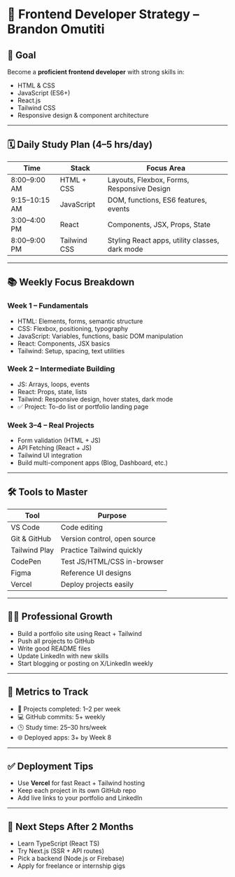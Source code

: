 # 🚀 Frontend Developer Strategy – Brandon Omutiti

## 🎯 Goal
Become a **proficient frontend developer** with strong skills in:
- HTML & CSS
- JavaScript (ES6+)
- React.js
- Tailwind CSS
- Responsive design & component architecture

---

## 🗓️ Daily Study Plan (4–5 hrs/day)

| Time         | Stack        | Focus Area                                        |
|--------------|--------------|--------------------------------------------------|
| 8:00–9:00 AM | HTML + CSS   | Layouts, Flexbox, Forms, Responsive Design       |
| 9:15–10:15 AM| JavaScript   | DOM, functions, ES6 features, events             |
| 3:00–4:00 PM | React        | Components, JSX, Props, State                    |
| 8:00–9:00 PM | Tailwind CSS | Styling React apps, utility classes, dark mode  |

---

## 📚 Weekly Focus Breakdown

### Week 1 – Fundamentals
- HTML: Elements, forms, semantic structure
- CSS: Flexbox, positioning, typography
- JavaScript: Variables, functions, basic DOM manipulation
- React: Components, JSX basics
- Tailwind: Setup, spacing, text utilities

### Week 2 – Intermediate Building
- JS: Arrays, loops, events
- React: Props, state, lists
- Tailwind: Responsive design, hover states, dark mode
- ✅ Project: To-do list or portfolio landing page

### Week 3–4 – Real Projects
- Form validation (HTML + JS)
- API Fetching (React + JS)
- Tailwind UI integration
- Build multi-component apps (Blog, Dashboard, etc.)

---

## 🛠 Tools to Master

| Tool        | Purpose                         |
|-------------|---------------------------------|
| VS Code     | Code editing                    |
| Git & GitHub| Version control, open source    |
| Tailwind Play | Practice Tailwind quickly     |
| CodePen     | Test JS/HTML/CSS in-browser     |
| Figma       | Reference UI designs            |
| Vercel      | Deploy projects easily          |

---

## 🧑‍💼 Professional Growth

- Build a portfolio site using React + Tailwind
- Push all projects to GitHub
- Write good README files
- Update LinkedIn with new skills
- Start blogging or posting on X/LinkedIn weekly

---

## 🧪 Metrics to Track

- 📁 Projects completed: 1–2 per week
- 💻 GitHub commits: 5+ weekly
- 🕒 Study time: 25–30 hrs/week
- 🌐 Deployed apps: 3+ by Week 8

---

## ✅ Deployment Tips

- Use **Vercel** for fast React + Tailwind hosting
- Keep each project in its own GitHub repo
- Add live links to your portfolio and LinkedIn

---

## 🔁 Next Steps After 2 Months

- Learn TypeScript (React TS)
- Try Next.js (SSR + API routes)
- Pick a backend (Node.js or Firebase)
- Apply for freelance or internship gigs
